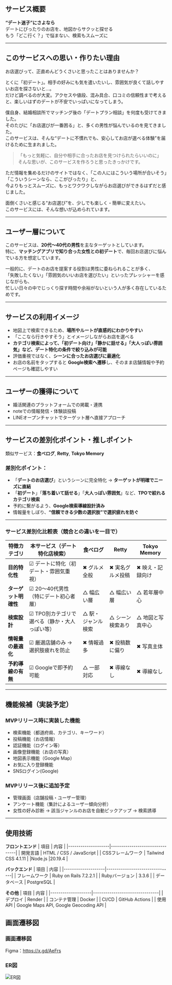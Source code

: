 ## サービス概要

**“デート迷子”にさよなら**  
デートにぴったりのお店を、地図からサクッと探せる  
もう「どこ行く？」で悩まない、検索もスムーズに

---

## このサービスへの思い・作りたい理由

お店選びって、正直めんどうくさいと思ったことはありませんか？

とくに「初デート」。相手の好みにも気を遣いたいし、雰囲気が良くて話しやすいお店を探さないと…。  
だけど調べるのが大変。アクセスや値段、混み具合、口コミの信頼性まで考えると、楽しいはずのデートが不安でいっぱいになってしまう。

僕自身、結婚相談所でマッチング後の「デートプラン相談」を何度も受けてきました。  
そのたびに「お店選びが一番困る」と、多くの男性が悩んでいるのを見てきました。  
このサービスは、そんな“デートに不慣れでも、安心してお店が選べる体験”を届けるために生まれました。

> 「もっと気軽に、自分や相手に合ったお店を見つけられたらいいのに」  
> そんな思いが、このサービスを作ろうと思ったきっかけです。

ただ情報を集めるだけのサイトではなく、「この人にはこういう場所が合いそう」「こういうシーンなら、ここがぴったり」と、  
今よりもっとスムーズに、もっとワクワクしながらお店選びができるはずだと感じました。

面倒くさいと感じる“お店選び”を、少しでも楽しく・簡単に変えたい。  
このサービスには、そんな想いが込められています。

---

## ユーザー層について

このサービスは、**20代〜40代の男性**を主なターゲットとしています。  
特に、**マッチングアプリで知り合った女性との初デート**で、毎回お店選びに悩んでいる方を想定しています。

一般的に、デートのお店を提案する役割は男性に委ねられることが多く、  
「失敗したくない」「雰囲気のいいお店を選びたい」といったプレッシャーを感じながらも、  
忙しい日々の中でじっくり探す時間や余裕がないという人が多く存在しているためです。

---

## サービスの利用イメージ

- 地図上で検索できるため、**場所やルートが直感的にわかりやすい**
- 「ここなら行きやすそう」とイメージしながらお店を選べる
- **カテゴリ検索によって、「初デート向け」「静かに話せる」「大人っぽい雰囲気」など、デート特化の条件で絞り込みが可能**
- 評価重視ではなく、**シーンに合ったお店選びに最適化**
- お店の名前をタップすると **Google検索へ遷移**し、そのまま店舗情報や予約ページも確認しやすい

---

## ユーザーの獲得について

- 婚活関連のプラットフォームでの掲載・連携
- noteでの情報発信・体験談投稿
- LINEオープンチャットでターゲット層へ直接アプローチ

---

## サービスの差別化ポイント・推しポイント

類似サービス：**食べログ**, **Retty**, **Tokyo Memory**

### 差別化ポイント：

- 「**デートのお店選び**」というシーンに完全特化 → **ターゲットが明確でニーズに直結**
- 「**初デート**」「**落ち着いて話せる**」「**大人っぽい雰囲気**」など、**TPOで絞れるカテゴリ検索**
- 予約に繋がるよう、**Google検索導線設計済み**
- 情報量をしぼり、**“信頼できる少数の選択肢”で選択疲れを防ぐ**

---

### サービス差別化比較表（競合との違いを一目で）

| 特徴カテゴリ            | 本サービス（デート特化店検索）              | 食べログ     | Retty           | Tokyo Memory     |
|------------------------|--------------------------------------------|--------------|------------------|------------------|
| **目的特化性**         | ☑︎ デートに特化（初デート・雰囲気重視）      | ✖︎ グルメ全般 | ✖︎ 実名グルメ投稿 | ✖︎ 映え・記録向け |
| **ターゲット明確性**   | ☑︎ 20〜40代男性（特にデート初心者層）        | △ 幅広い層   | △ 幅広い層       | △ 若年層中心     |
| **検索設計**           | ☑︎ TPO別カテゴリで選べる（静か・大人っぽい等） | △ 駅・ジャンル検索 | △ シーン検索あり | △ 地図と写真中心 |
| **情報量の最適化**     | ☑︎ 厳選店舗のみ → 選択肢疲れを防止          | ✖︎ 情報過多    | ✖︎ 投稿数に偏り   | ✖︎ 写真主体       |
| **予約導線の有無**     | ☑︎ Googleで即予約可能                         | △ 一部対応   | ✖︎ 導線なし        | ✖︎ 導線なし        |

---

## 機能候補（実装予定）

### MVPリリース時に実装した機能
- 検索機能（都道府県、カテゴリ、キーワード）
- 投稿機能（お店情報）
- 認証機能（ログイン等）
- 画像登録機能（お店の写真）
- 地図表示機能（Google Map）
- お気に入り登録機能
- SNSログイン(Google)

### MVPリリース後に追加予定
- 管理画面（店舗投稿・ユーザー管理）
- アンケート機能（集計によるユーザー傾向分析）
- 女性の好み診断 → 該当ジャンルのお店を自動ピックアップ → 検索誘導

---

## 使用技術

**フロントエンド**
| 項目               | 内容                           |
|--------------------|--------------------------------|
| 開発言語           | HTML / CSS / JavaScript        |
| CSSフレームワーク  | Tailwind CSS 4.1.11            |
|Node.js             |20.19.4                         |

**バックエンド**
| 項目               | 内容                           |
|--------------------|--------------------------------|
| フレームワーク     | Ruby on Rails 7.2.2.1          |
| Rubyバージョン     | 3.3.6                          |
| データベース       | PostgreSQL                     |

**その他**
| 項目               | 内容                           |
|--------------------|--------------------------------|
| デプロイ           | Render           |
| コンテナ管理       | Docker                           |
| CI/CD              | GitHub Actions |
| 使用API            | Google Maps API, Google Geocoding API |


## 画面遷移図

### 画面遷移図
Figma：https://x.gd/AeFrs

### ER図
![ER図](https://i.gyazo.com/58f775f0384bdbf0eda7278c0af30232.png)


